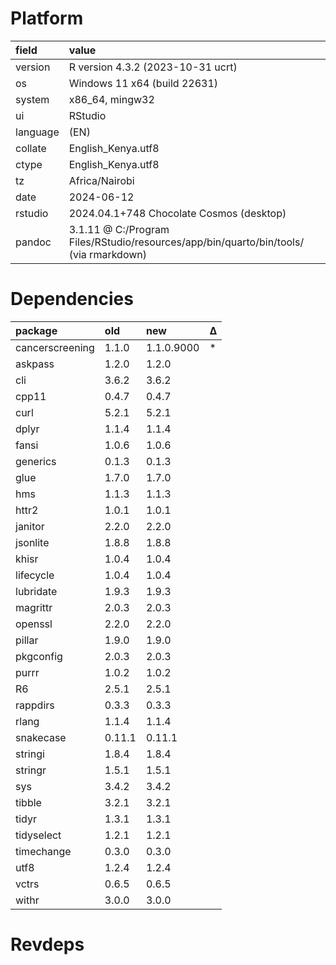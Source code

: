 # Platform

|field    |value                                                                                 |
|:--------|:-------------------------------------------------------------------------------------|
|version  |R version 4.3.2 (2023-10-31 ucrt)                                                     |
|os       |Windows 11 x64 (build 22631)                                                          |
|system   |x86_64, mingw32                                                                       |
|ui       |RStudio                                                                               |
|language |(EN)                                                                                  |
|collate  |English_Kenya.utf8                                                                    |
|ctype    |English_Kenya.utf8                                                                    |
|tz       |Africa/Nairobi                                                                        |
|date     |2024-06-12                                                                            |
|rstudio  |2024.04.1+748 Chocolate Cosmos (desktop)                                              |
|pandoc   |3.1.11 @ C:/Program Files/RStudio/resources/app/bin/quarto/bin/tools/ (via rmarkdown) |

# Dependencies

|package         |old    |new        |Δ  |
|:---------------|:------|:----------|:--|
|cancerscreening |1.1.0  |1.1.0.9000 |*  |
|askpass         |1.2.0  |1.2.0      |   |
|cli             |3.6.2  |3.6.2      |   |
|cpp11           |0.4.7  |0.4.7      |   |
|curl            |5.2.1  |5.2.1      |   |
|dplyr           |1.1.4  |1.1.4      |   |
|fansi           |1.0.6  |1.0.6      |   |
|generics        |0.1.3  |0.1.3      |   |
|glue            |1.7.0  |1.7.0      |   |
|hms             |1.1.3  |1.1.3      |   |
|httr2           |1.0.1  |1.0.1      |   |
|janitor         |2.2.0  |2.2.0      |   |
|jsonlite        |1.8.8  |1.8.8      |   |
|khisr           |1.0.4  |1.0.4      |   |
|lifecycle       |1.0.4  |1.0.4      |   |
|lubridate       |1.9.3  |1.9.3      |   |
|magrittr        |2.0.3  |2.0.3      |   |
|openssl         |2.2.0  |2.2.0      |   |
|pillar          |1.9.0  |1.9.0      |   |
|pkgconfig       |2.0.3  |2.0.3      |   |
|purrr           |1.0.2  |1.0.2      |   |
|R6              |2.5.1  |2.5.1      |   |
|rappdirs        |0.3.3  |0.3.3      |   |
|rlang           |1.1.4  |1.1.4      |   |
|snakecase       |0.11.1 |0.11.1     |   |
|stringi         |1.8.4  |1.8.4      |   |
|stringr         |1.5.1  |1.5.1      |   |
|sys             |3.4.2  |3.4.2      |   |
|tibble          |3.2.1  |3.2.1      |   |
|tidyr           |1.3.1  |1.3.1      |   |
|tidyselect      |1.2.1  |1.2.1      |   |
|timechange      |0.3.0  |0.3.0      |   |
|utf8            |1.2.4  |1.2.4      |   |
|vctrs           |0.6.5  |0.6.5      |   |
|withr           |3.0.0  |3.0.0      |   |

# Revdeps

